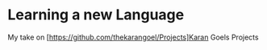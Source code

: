 Learning a new Language
=======================

My take on [https://github.com/thekarangoel/Projects]Karan Goels Projects
